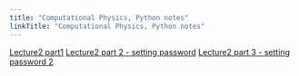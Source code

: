 ```yaml
---
title: "Computational Physics, Python notes"
linkTitle: "Computational Physics, Python notes"
---
```


<a href="lecture2 part 1.html">Lecture2 part1</a>
<a href="Lecture2 part 2 - setting password.html">Lecture2 part 2 - setting password</a>
<a href="Lecture2 part3 - setting password 2.html">Lecture2 part 3 - setting password 2</a>
